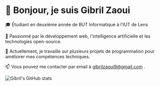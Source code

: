 # 👋 Bonjour, je suis Gibril Zaoui

🎓 Étudiant en deuxième année de BUT Informatique à l'IUT de Lens

🌱 Passionné par le développement web, l'intelligence artificielle et les technologies open-source.

🚀 Actuellement, je travaille sur plusieurs projets de programmation pour améliorer mes compétences techniques.

📫 Vous pouvez me contacter par email à gibrilzaoui9@gmail.com .

![Gibril's GitHub stats](https://github-readme-stats.vercel.app/api?username=gibrilzaoui&show_icons=true&theme=radical)
